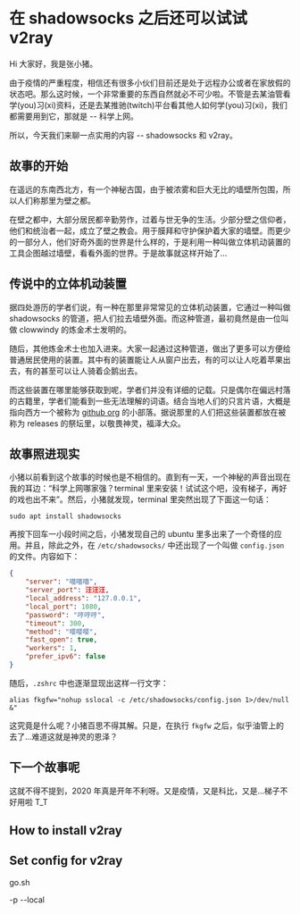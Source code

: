 # 在 shadowsocks 之后还可以试试 v2ray

Hi 大家好，我是张小猪。

由于疫情的严重程度，相信还有很多小伙们目前还是处于远程办公或者在家放假的状态吧。那么这时候，一个非常重要的东西自然就必不可少啦。不管是去某油管看学(you)习(xi)资料，还是去某推驰(twitch)平台看其他人如何学(you)习(xi)，我们都需要用到它，那就是 -- 科学上网。

所以，今天我们来聊一点实用的内容 -- shadowsocks 和 v2ray。

## 故事的开始

在遥远的东南西北方，有一个神秘古国，由于被浓雾和巨大无比的墙壁所包围，所以人们称那里为壁之都。

在壁之都中，大部分居民都辛勤劳作，过着与世无争的生活。少部分壁之信仰者，他们和统治者一起，成立了壁之教会。用于膜拜和守护保护着大家的墙壁。而更少的一部分人，他们好奇外面的世界是什么样的，于是利用一种叫做立体机动装置的工具企图越过墙壁，看看外面的世界。于是故事就这样开始了...

## 传说中的立体机动装置

据四处游历的学者们说，有一种在那里非常常见的立体机动装置，它通过一种叫做 shadowsocks 的管道，把人们拉去墙壁外面。而这种管道，最初竟然是由一位叫做 clowwindy 的炼金术士发明的。

随后，其他炼金术士也加入进来。大家一起通过这种管道，做出了更多可以方便给普通居民使用的装置。其中有的装置能让人从窗户出去，有的可以让人吃着苹果出去，有的甚至可以让人骑着企鹅出去。

而这些装置在哪里能够获取到呢，学者们并没有详细的记载。只是偶尔在偏远村落的古籍里，学者们能看到一些无法理解的词语。结合当地人们的只言片语，大概是指向西方一个被称为 [github org](https://github.com/shadowsocks) 的小部落。据说那里的人们把这些装置都放在被称为 releases 的祭坛里，以敬畏神灵，福泽大众。

## 故事照进现实

小猪以前看到这个故事的时候也是不相信的。直到有一天，一个神秘的声音出现在我的耳边：“科学上网哪家强？terminal 里来安装！试试这个吧，没有梯子，再好的戏也出不来”。然后，小猪就发现，terminal 里突然出现了下面这一句话：

```shell
sudo apt install shadowsocks
```

再按下回车一小段时间之后，小猪发现自己的 ubuntu 里多出来了一个奇怪的应用。并且，除此之外，在 `/etc/shadowsocks/` 中还出现了一个叫做 `config.json` 的文件。内容如下：

```json
{
    "server": "喵喵喵",
    "server_port": 汪汪汪,
    "local_address": "127.0.0.1",
    "local_port": 1080,
    "password": "哼哼哼",
    "timeout": 300,
    "method": "嘤嘤嘤",
    "fast_open": true,
    "workers": 1,
    "prefer_ipv6": false
}
```

随后，`.zshrc` 中也逐渐显现出这样一行文字：

```shell
alias fkgfw="nohup sslocal -c /etc/shadowsocks/config.json 1>/dev/null &"
```

这究竟是什么呢？小猪百思不得其解。只是，在执行 `fkgfw` 之后，似乎油管上的去了...难道这就是神灵的恩泽？

## 下一个故事呢

这就不得不提到，2020 年真是开年不利呀。又是疫情，又是科比，又是...梯子不好用啦 T_T

## How to install v2ray

## Set config for v2ray

go.sh

-p
--local